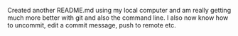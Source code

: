 Created another README.md using my local computer and am really getting much more better with git and also the command line.
I also now know how to uncommit, edit a commit message, push to remote etc.
